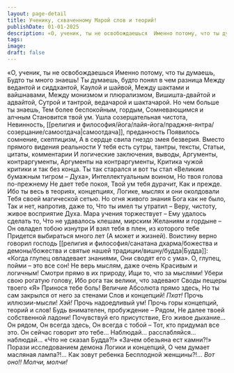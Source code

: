```yaml
---
layout: page-detail
title: Ученику, схваченному Марой слов и теорий!
publishDate: 01-01-2025
description: «О, ученик, ты не освобождаешься  Именно потому, что ты думаешь,  Будто ты много знаешь!  Ты думаешь, будто понял в чем разница  Между ведантой и сиддхантой,  Каулой и шайвой,  Между шактами и вайшнавами,  Между монизмом и плюрализмом...
tags:
image:
draft: false
---
```

«О, ученик, ты не освобождаешься  Именно потому, что ты думаешь,  Будто ты много знаешь!  Ты думаешь, будто понял в чем разница  Между ведантой и сиддхантой,  Каулой и шайвой,  Между шактами и вайшнавами,  Между монизмом и плюрализмом,  Вишишта-двайтой и адвайтой,  Сутрой и тантрой, ведачарой и шактачарой.  Но чем больше ты знаешь,  Тем более беспокойным, гордым,  Сомневающимся и алчным  Становится твой ум.  Ушла созерцательная чистота,  Невинность, [[религия и философия/йога/лайя-йога/праджня-янтра/созерцание/самоотдача|самоотдача]], преданность  Появилось сомнение, скептицизм,  А в сердце свила гнездо змея безверия.  Вместо прямого видения реальности  У тебя есть сутры, тантры, тексты,  Статьи, цитаты, комментарии  И логические заключения, выводы,  Аргументы, контраргументы,  Аргументы на контраргументы,  Критика чужой критики и так без конца.  Ты так старался и вот ты стал  «Великим бумажным тигром – Духа»,  Интеллектуальным воином,  Но твоя голова по-прежнему  Не дает тебе покоя,  Твой ум тебя дурачит,  Как и прежде.  Ибо ты весь в теориях, концепциях,  Логике, мыслях и они околдовали  Тебя своей магической сетью.  Но огня живого знания Бога как не было,  Так и нет, напротив, даже то,  Что ты имел ты утратил –  Веру, чистоту, живое восприятие Духа.  Мара учения торжествует –  Ему удалось сделать то,  Что не удавалось клешам, мирским  Желаниям и гордыне –  Он овладел тобою изнутри  И взял тебя в плен, из которого тебе  Придется выбираться много лет  (А может и жизней).  Воистину верно говорил господь [[религия и философия/санатана дхарма/божества и демоны/божества и святые нашей традиции/вишну/будда|Будда]]:  «Когда глупец овладевает знаниями,  Они сводят его с ума».  О, глупец, пойми – это все сон!  Не верь мыслям, даже очень  Красивым и логичным!  Смотри прямо в их природу,  Ищи то, что за мыслями!  Убери свою рогатую голову,  Ибо рога так велики, что задевают  Своды пещеры твоего «Я»  Принося тебе боль!  Величие Абсолюта прямо здесь,  Но ты сам закрылся от него за стенами  Слов и концепций!   _Пхат!_  Прочь иллюзии-мысли!   _Хэй!_  Прочь надоедливый ум! Прочь горы концепций, теорий и слов! Будь внимателен, пробуждение –  Рядом,  Не далее твоей собственной ладони!  Почувствуй его присутствие,  Его живое дыхание... Он рядом, Он всегда здесь,  Он всегда с тобой –  Тот, кто придумал все это.  Он сейчас говорит это тебе... Наблюдай… расслабляйся… наблюдай...  «Что не сказал Будда?!» «Зачем обезьяна ест камни?!»  Порази исследованием демона  Логики и концепций, О чем думает масляная лампа?!... Как зовут ребенка  Бесплодной женщины?!...   _Вот оно!!_   _Молчи, молчи!_
  
